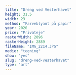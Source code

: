 ```yaml
---
title: "Dreng ved Vesterhavet"
height: 31.5
width: 23
method: "Farveblyant på papir"
year: 2020
price: "Privateje"
rasterWidth: 2096
rasterHeight: 2889
fileName: "IMG_2214.JPG"
medie: "tegning"
show: "yes"
slug: "dreng-ved-vesterhavet"
type: "art"
---
```

